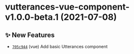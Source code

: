 # vutterances-vue-component-v1.0.0-beta.1 (2021-07-08)

## ✨ New Features
- [`705c944`](https://github.com/TomokiMiyauci/utterances-component/commit/705c944)  (vue) Add basic Utterances component
